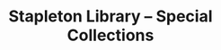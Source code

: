 ---
layout: repo
title: "Stapleton Library – Special Collections"
id: 14236
permalink: repos/14236/
---
